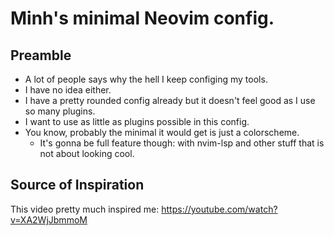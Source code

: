 # Minh's minimal Neovim config.
## Preamble
* A lot of people says why the hell I keep configing my tools.
* I have no idea either.
* I have a pretty rounded config already but it doesn't feel good as I use so many plugins.
* I want to use as little as plugins possible in this config.
* You know, probably the minimal it would get is just a colorscheme.
	* It's gonna be full feature though: with nvim-lsp and other stuff that is not about looking cool.
## Source of Inspiration
This video pretty much inspired me: https://youtube.com/watch?v=XA2WjJbmmoM
